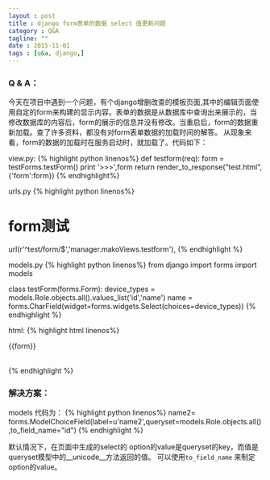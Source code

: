 ```yaml
---
layout : post
title : django form表单的数据 select 值更新问题
category : Q&A
tagline: ""
date : 2015-11-01
tags : [q&a, django,]
---
```




### Q & A：

今天在项目中遇到一个问题，有个django增删改查的模板页面,其中的编辑页面使用自定的form来构建的显示内容。表单的数据是从数据库中查询出来展示的，当修改数据库的内容后，form的展示的信息并没有修改。当重启后，form的数据重新加载。查了许多资料，都没有对form表单数据的加载时间的解答。
从现象来看，form的数据的加载时在服务启动时，就加载了。代码如下：

view.py:
{% highlight python linenos%}
def testform(req):
    form = testForms.testForm()
    print '>>>',form
    return render_to_response("test.html",{'form':form})
{% endhighlight%}

urls.py
{% highlight python linenos%}
# form测试
url(r'^test/form/$','manager.makoViews.testform'),
{% endhighlight %}

models.py
{% highlight python linenos%}
from django import forms
import models

class testForm(forms.Form):
    device_types = models.Role.objects.all().values_list('id','name')
    name = forms.CharField(widget=forms.widgets.Select(choices=device_types))
{% endhighlight %}

html:
{% highlight html linenos%}
<!DOCTYPE html>
<html>
<head lang="en">
    <meta charset="UTF-8">
    <title></title>
</head>
<body>
<table>
{{form}}
</table>
</body>
</html>
{% endhighlight %}

### 解决方案：

models 代码为：
{% highlight python linenos%}
name2= forms.ModelChoiceField(label=u'name2',queryset=models.Role.objects.all(),to_field_name="id") 
{% endhighlight %}

默认情况下，在页面中生成的select的 option的value是queryset的key，而值是queryset模型中的__unicode__方法返回的值。
可以使用``to_field_name`` 来制定option的value。

